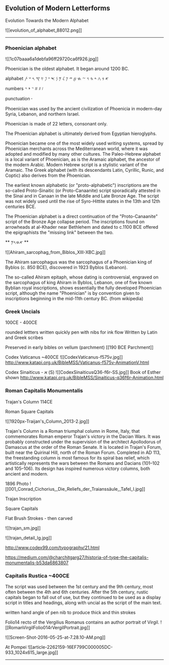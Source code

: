 ## Evolution of Modern Letterforms

Evolution Towards the Modern Alphabet

![[evolution_of_alphabet_88012.png]]

<hr>

### Phoenician alphabet

![[1c07baaa6a1debfa96ff29720ca6f926.jpg]]

Phoenician is the oldest alphabet. It began around 1200 BC.

alphabet 𐤀 𐤁 𐤂 𐤃 𐤄 𐤅 𐤆 𐤇 𐤈 𐤉 𐤊 𐤋 𐤌 𐤍 𐤎 𐤏 𐤐 𐤑 𐤒 𐤓 𐤔 𐤕

numbers 𐤖 𐤚 𐤛 𐤗 𐤘 𐤙

punctuation 𐤟

Phoenician was used by the ancient civilization of Phoenicia in modern-day Syria, Lebanon, and northern Israel.

Phoenician is made of 22 letters, consonant only.

The Phoenician alphabet is ultimately derived from Egyptian hieroglyphs.

Phoenician became one of the most widely used writing systems, spread by Phoenician merchants across the Mediterranean world, where it was adopted and modified by many other cultures. The Paleo-Hebrew alphabet is a local variant of Phoenician, as is the Aramaic alphabet, the ancestor of the modern Arabic. Modern Hebrew script is a stylistic variant of the Aramaic. The Greek alphabet (with its descendants Latin, Cyrillic, Runic, and Coptic) also derives from the Phoenician.

The earliest known alphabetic (or "proto-alphabetic") inscriptions are the so-called Proto-Sinaitic (or Proto-Canaanite) script sporadically attested in the Sinai and in Canaan in the late Middle and Late Bronze Age. The script was not widely used until the rise of Syro-Hittite states in the 13th and 12th centuries BCE.

The Phoenician alphabet is a direct continuation of the "Proto-Canaanite" script of the Bronze Age collapse period. The inscriptions found on arrowheads at al-Khader near Bethlehem and dated to c.1100 BCE offered the epigraphists the "missing link" between the two. 

** 𐤀𐤇𐤓𐤌 **

![[Ahiram_sarcophag_from_Biblos_XIII-XBC.jpg]]

The Ahiram sarcophagus was the sarcophagus of a Phoenician king of Byblos (c. 850 BCE), discovered in 1923 Byblos (Lebanon). 

The so-called Ahiram epitaph, whose dating is controversial, engraved on the sarcophagus of king Ahiram in Byblos, Lebanon, one of five known Byblian royal inscriptions, shows essentially the fully developed Phoenician script, although the name "Phoenician" is by convention given to inscriptions beginning in the mid-11th century BC. (from wikipedia)

### Greek Uncials

100CE - 400CE

rounded lettters
written quickly
pen with nibs for ink flow
Written by Latin and Greek scribes

Preserved in early bibles on vellum (parchment) [[190 BCE Parchment]]


Codex Vaticanus ~400CE
![[CodexVaticanus-f575v.jpg]]
http://www.katapi.org.uk/BibleMSS/Vaticanus-f575v-AnimationV.html


Codex Sinaiticus - א (S)
![[CodexSinaiticusQ36-f6r-SS.jpg]]
Book of Esther shown
http://www.katapi.org.uk/BibleMSS/Sinaiticus-q36f6r-Animation.html



### Roman Capitalis Monumentalis

Trajan's Column 114CE

Roman Square Capitals

![[1920px-Traijan's_Column_2013-2.jpg]]

Trajan's Column is a Roman triumphal column in Rome, Italy, that commemorates Roman emperor Trajan's victory in the Dacian Wars. It was probably constructed under the supervision of the architect Apollodorus of Damascus at the order of the Roman Senate. It is located in Trajan's Forum, built near the Quirinal Hill, north of the Roman Forum. Completed in AD 113, the freestanding column is most famous for its spiral bas relief, which artistically represents the wars between the Romans and Dacians (101–102 and 105–106). Its design has inspired numerous victory columns, both ancient and modern.

1896 Photo
![[001_Conrad_Cichorius,_Die_Reliefs_der_Traianssäule,_Tafel_I.jpg]]

Trajan Inscription

Square Capitals

Flat Brush Strokes - then carved

![[trajan_sm.jpg]]

![[trajan_detail_lg.jpg]]

http://www.codex99.com/typography/21.html

https://medium.com/@charchitgarg27/historia-of-type-the-capitalis-monumentalis-b53da6863807


### Capitalis Rustica ~400CE

The script was used between the 1st century and the 9th century, most often between the 4th and 6th centuries. After the 5th century, rustic capitals began to fall out of use, but they continued to be used as a display script in titles and headings, along with uncial as the script of the main text.

written hand
angle of pen nib to produce thick and thin strokes

Folio14 recto of the Vergilius Romanus contains an author portrait of Virgil.
![[RomanVirgilFolio014rVergilPortrait.jpg]]

![[Screen-Shot-2016-05-25-at-7.28.10-AM.png]]

At Pompei
![[article-2262159-16EF799C000005DC-933_1024x615_large.jpg]]

<hr>
